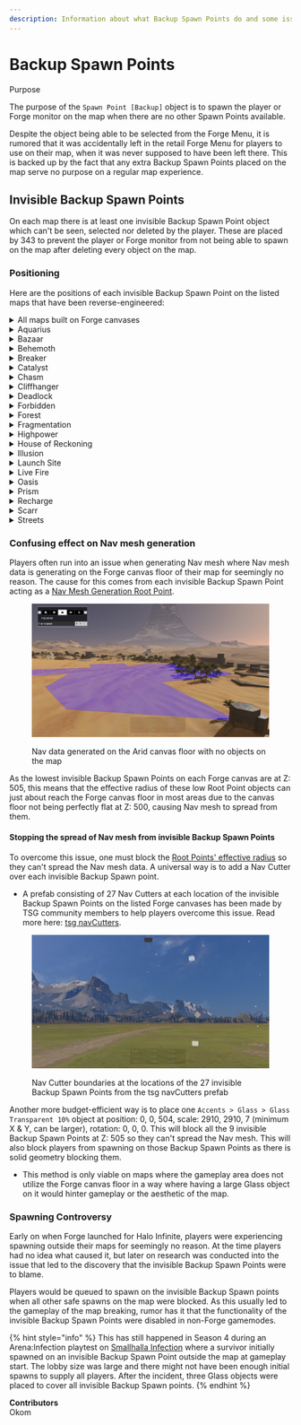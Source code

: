 ```yaml
---
description: Information about what Backup Spawn Points do and some issues that they cause.
---
```


# Backup Spawn Points

Purpose

The purpose of the `Spawn Point [Backup]` object is to spawn the player or Forge monitor on the map when there are no other Spawn Points available.

Despite the object being able to be selected from the Forge Menu, it is rumored that it was accidentally left in the retail Forge Menu for players to use on their map, when it was never supposed to have been left there. This is backed up by the fact that any extra Backup Spawn Points placed on the map serve no purpose on a regular map experience.

## Invisible Backup Spawn Points

On each map there is at least one invisible Backup Spawn Point object which can't be seen, selected nor deleted by the player. These are placed by 343 to prevent the player or Forge monitor from not being able to spawn on the map after deleting every object on the map.

### Positioning

Here are the positions of each invisible Backup Spawn Point on the listed maps that have been reverse-engineered:

<details>

<summary>All maps built on Forge canvases</summary>

* `0, 0, 505`
* `0, 0, 700`
* `0, 0, 1400`
* `0, -1450, 505`
* `0, -1450, 700`
* `0, -1450, 1400`
* `0, 1450, 505`
* `0, 1450, 700`
* `0, 1450, 1400`
* `-1450, 0, 505`
* `-1450, 0, 700`
* `-1450, 0, 1400`
* `1450, 0, 505`
* `1450, 0, 700`
* `1450, 0, 1400`
* `-1450, -1450, 505`
* `-1450, -1450, 700`
* `-1450, -1450, 1400`
* `-1450, 1450, 505`
* `-1450, 1450, 700`
* `-1450, 1450, 1400`
* `1450, -1450, 505`
* `1450, -1450, 700`
* `1450, -1450, 1400`
* `1450, 1450, 505`
* `1450, 1450, 700`
* `1450, 1450, 1400`

</details>

<details>

<summary>Aquarius</summary>

* `-135, 70, 31`

</details>

<details>

<summary>Bazaar</summary>

* `-242, 2, 32`
* `242, 2, 32`

</details>

<details>

<summary>Behemoth</summary>

* `-1052, 262, 94`

</details>

<details>

<summary>Breaker</summary>

* `-231, 352, 171`
* `-66, -68, 196`
* `-64, 47, 196`
* `-52, -440, 130`
* `-23, 459, 166`
* `2, -484, 128`
* `118, 474, 166`
* `162, -488, 128`
* `200, -124, 164`
* `200, 113, 164`

</details>

<details>

<summary>Catalyst</summary>

* `210, 0, 228`

</details>

<details>

<summary>Chasm</summary>

* `-836, -798, -1363`
* `-825, -622, -1386`
* `-725, -447, -1364`
* `-618, -807, -1364`
* `-520, -622, -1386`
* `-508, -447, -1363`

</details>

<details>

<summary>Cliffhanger</summary>

* `-66, 161, -5`
* `199, 74, -24`
* `199, 288, -32`
* `249, -175, -9`
* `386, 129, 5`

</details>

<details>

<summary>Deadlock</summary>

* `735, 535, 778`

</details>

<details>

<summary>Forbidden</summary>

* `-10, 209, 16`
* `10, -215, 16`
* `-164, 8, 33`
* `164, -7, 33`

</details>

<details>

<summary>Forest</summary>

A lot, over 30

</details>

<details>

<summary>Fragmentation</summary>

* `30, 436, 25`
* `873, -656, 45`

</details>

<details>

<summary>Highpower</summary>

* `-771, -49, 462`
* `-1287, -803, 447`

</details>

<details>

<summary>House of Reckoning</summary>

None

</details>

<details>

<summary>Illusion</summary>

* `-20, 220, 33`
* `28, -220, 33`

</details>

<details>

<summary>Launch Site</summary>

* `-50, -411, 14`
* `107, 251, -17`

</details>

<details>

<summary>Live Fire</summary>

* `47, 474, 0`

</details>

<details>

<summary>Oasis</summary>

* `8, 522, 250`
* `192, -567, 263`

</details>

<details>

<summary>Prism</summary>

* `-939, 79, 186`
* `-805, 385, 194`

</details>

<details>

<summary>Recharge</summary>

* `184, -162, 44`
* `222, 26, 22`

</details>

<details>

<summary>Scarr</summary>

* `0, -306, 3`
* `0, 290 ,3`
* `-570, -2, -6`
* `570, -2, -6`

</details>

<details>

<summary>Streets</summary>

* `-108, 33, 16`
* `-65, 144, 19`
* `-64, -175, 9`
* `13, -184, 5`
* `26, 39, 4`
* `53, -122, 0`
* `53, -76, -2`
* `78, 115, 10`
* `145, 82, 18`
* `150, -49, 23`

</details>





### Confusing effect on Nav mesh generation

Players often run into an issue when generating Nav mesh where Nav mesh data is generating on the Forge canvas floor of their map for seemingly no reason. The cause for this comes from each invisible Backup Spawn Point acting as a [Nav Mesh Generation Root Point](../../nav-mesh/nav-mesh-generation/nav-mesh-generation-root-points.md).

<figure><img src="../../../.gitbook/assets/nav-mesh-canvas-floor.jpg" alt="Image showing Nav data generating on the Arid canvas floor"><figcaption><p>Nav data generated on the Arid canvas floor with no objects on the map</p></figcaption></figure>

As the lowest invisible Backup Spawn Points on each Forge canvas are at Z: 505, this means that the effective radius of these low Root Point objects can just about reach the Forge canvas floor in most areas due to the canvas floor not being perfectly flat at Z: 500, causing Nav mesh to spread from them.

#### Stopping the spread of Nav mesh from invisible Backup Spawn Points

To overcome this issue, one must block the [Root Points' effective radius](../../nav-mesh/nav-mesh-generation/nav-mesh-generation-root-points.md#effective-radius) so they can't spread the Nav mesh data. A universal way is to add a Nav Cutter over each invisible Backup Spawn point.

* A prefab consisting of 27 Nav Cutters at each location of the invisible Backup Spawn Points on the listed Forge canvases has been made by TSG community members to help players overcome this issue. Read more here: [tsg navCutters](../../../community/content/map-mode-setup/tsg-navcutters.md).

<figure><img src="../../../.gitbook/assets/tsg-navcutters-boundaries.jpg" alt="Image showing boundaries of Nav Cutters at the locations of 27 invisible Backup Spawn Points"><figcaption><p>Nav Cutter boundaries at the locations of the 27 invisible Backup Spawn Points from the tsg navCutters prefab</p></figcaption></figure>

Another more budget-efficient way is to place one `Accents > Glass > Glass Transparent 10%` object at position: 0, 0, 504, scale: 2910, 2910, 7 (minimum X & Y, can be larger), rotation: 0, 0, 0. This will block all the 9 invisible Backup Spawn Points at Z: 505 so they can't spread the Nav mesh. This will also block players from spawning on those Backup Spawn Points as there is solid geometry blocking them.

* This method is only viable on maps where the gameplay area does not utilize the Forge canvas floor in a way where having a large Glass object on it would hinter gameplay or the aesthetic of the map.

### Spawning Controversy

Early on when Forge launched for Halo Infinite, players were experiencing spawning outside their maps for seemingly no reason. At the time players had no idea what caused it, but later on research was conducted into the issue that led to the discovery that the invisible Backup Spawn Points were to blame.

Players would be queued to spawn on the invisible Backup Spawn points when all other safe spawns on the map were blocked. As this usually led to the gameplay of the map breaking, rumor has it that the functionality of the invisible Backup Spawn Points were disabled in non-Forge gamemodes.

{% hint style="info" %}
This has still happened in Season 4 during an Arena:Infection playtest on [Smallhalla Infection](https://www.halowaypoint.com/halo-infinite/ugc/maps/624e31af-4e64-4f22-8be7-5ca3e8d8adb4) where a survivor initially spawned on an invisible Backup Spawn Point outside the map at gameplay start. The lobby size was large and there might not have been enough initial spawns to supply all players. After the incident, three Glass objects were placed to cover all invisible Backup Spawn points.
{% endhint %}

**Contributors**\
Okom

